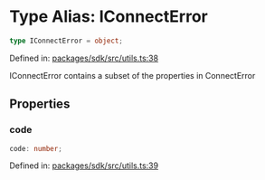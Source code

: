 # Type Alias: IConnectError

```ts
type IConnectError = object;
```

Defined in: [packages/sdk/src/utils.ts:38](https://github.com/towns-protocol/towns/blob/0db1fd0ac7258e8db8cedfb6183e8eade8284fa1/packages/sdk/src/utils.ts#L38)

IConnectError contains a subset of the properties in ConnectError

## Properties

### code

```ts
code: number;
```

Defined in: [packages/sdk/src/utils.ts:39](https://github.com/towns-protocol/towns/blob/0db1fd0ac7258e8db8cedfb6183e8eade8284fa1/packages/sdk/src/utils.ts#L39)
